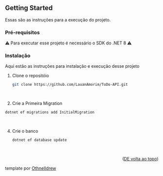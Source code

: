 ## Getting Started

Essas são as instruções para a execução do projeto.
### Pré-requisitos
⚠️ Para executar esse projeto é necessário o SDK do .NET 8 ⚠️

### Instalação

Aqui estão as instruções para instalação e execução desse projeto


1. Clone o repositóio
   ```sh
   git clone https://github.com/LauanAmorim/ToDo-API.git
   ```
   <br/>
   
3. Crie a Primeira Migration
  ```sh
  dotnet ef migrations add InitialMigration
  ```
<br/>

4. Crie o banco
   ```sh
   dotnet ef database update
   ```
<br/>
<p align="right">(<a href="#readme-top">DE volta ao topo</a>)</p>

template por <a href="https://github.com/othneildrew" target="_blank">OthneIldrew</a>
